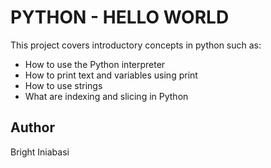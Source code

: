 # PYTHON - HELLO WORLD

This project covers introductory concepts in python such as:
- How to use the Python interpreter
- How to print text and variables using print
- How to use strings
- What are indexing and slicing in Python

## Author
Bright Iniabasi

